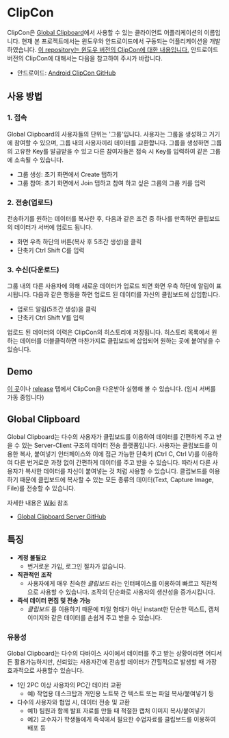 # ClipCon
ClipCon은 [Global Clipboard](https://github.com/Team-Sprout/Clipcon-Client/blob/master/README.md#global-clipboard)에서 사용할 수 있는 클라이언트 어플리케이션의 이름입니다. 현재 본 프로젝트에서는 윈도우와 안드로이드에서 구동되는 어플리케이션을 개발하였습니다. <u>이 repository는 윈도우 버전의 ClipCon에 대한 내용입니다.</u> 안드로이드 버전의 ClipCon에 대해서는 다음을 참고하여 주시가 바랍니다.
* 안드로이드: [Android ClipCon GitHub](https://github.com/team-sprout/clipcon-AndroidClient)

## 사용 방법
### 1. 접속
Global Clipboard의 사용자들의 단위는 '그룹'입니다. 사용자는 그룹을 생성하고 거기에 참여할 수 있으며, 그룹 내의 사용자끼리 데이터를 교환합니다. 그룹을 생성하면 그룹의 고유한 Key를 발급받을 수 있고 다른 참여자들은 접속 시 Key를 입력하여 같은 그룹에 소속될 수 있습니다.
* 그룹 생성: 초기 화면에서 Create 탭하기
* 그룹 참여: 초기 화면에서 Join 탭하고 참여 하고 싶은 그룹의 그룹 키를 입력

### 2. 전송(업로드)
전송하기를 원하는 데이터를 복사한 후, 다음과 같은 조건 중 하나를 만족하면 클립보드의 데이터가 서버에 업로드 됩니다.
* 화면 우측 하단의 버튼(복사 후 5초간 생성)을 클릭
* 단축키 Ctrl Shift C를 입력
### 3. 수신(다운로드)
그룹 내의 다른 사용자에 의해 새로운 데이터가 업로드 되면 화면 우측 하단에 알림이 표시됩니다. 다음과 같은 행동을 하면 업로드 된 데이터를 자신의 클립보드에 삽입합니다.
* 업로드 알림(5초간 생성)을 클릭
* 단축키 Ctrl Shift V를 입력

업로드 된 데이터의 이력은 ClipCon의 히스토리에 저장됩니다. 히스토리 목록에서 원하는 데이터를 더블클릭하면 마찬가지로 클립보드에 삽입되어 원하는 곳에 붙여넣을 수 있습니다.

## Demo
[이 곳](http://113.198.84.53/globalclipboard/download)이나 [release](https://github.com/Team-Sprout/Clipcon-Client/releases) 탭에서 ClipCon을 다운받아 실행해 볼 수 있습니다. (임시 서버를 가동 중입니다)

## Global Clipboard
Global Clipboard는 다수의 사용자가 클립보드를 이용하여 데이터를 간편하게 주고 받을 수 있는 Server-Client
구조의 데이터 전송 플랫폼입니다. 사용자는 클립보드를 이용한 복사, 붙여넣기 인터페이스와 이에 접근 가능한 단축키 (Ctrl C, Ctrl V)를 이용하여 다른 번거로운 과정 없이 간편하게 데이터를 주고 받을 수 있습니다. 따라서 다른 사용자가 복사한 데이터를 자신이 붙여넣는 것 처럼 사용할 수 있습니다. 클립보드를 이용하기 때문에 클립보드에 복사할 수 있는 모든 종류의 데이터(Text, Capture Image, File)를 전송할 수 있습니다.

자세한 내용은 [Wiki](https://github.com/Team-Sprout/Clipcon-Server/wiki) 참조
* [Global Clipboard Server GitHub](https://github.com/team-sprout/clipcon-Server)

## 특징
* **계정 불필요**
  -  번거로운 가입, 로그인 절차가 없습니다.
* **직관적인 조작**
  - 사용자에게 매우 친숙한 *클립보드* 라는 인터페이스를 이용하여 빠르고 직관적으로 사용할 수 있습니다. 조작의 단순화로 사용자의 생산성을 증가시킵니다.
* **즉석 데이터 편집 및 전송 가능**
  - *클립보드* 를 이용하기 때문에 파일 형태가 아닌 instant한 단순한 텍스트, 캡처 이미지와 같은 데이터를 손쉽게 주고 받을 수 있습니다.

### 유용성
Global Clipboard는 다수의 다바이스 사이에서 데이터를 주고 받는 상황이라면 어디서든 활용가능하지만, 신뢰있는 사용자간에 전송할 데이터가 간헐적으로 발생할 때 가장 효과적으로 사용할수 있습니다.
* 1인 2PC 이상 사용자의 PC간 데이터 교환
  * 예) 작업용 데스크탑과 개인용 노트북 간 텍스트 또는 파일 복사/붙여넣기 등
* 다수의 사용자와 협업 시, 데이터 전송 및 교환
  * 예1) 팀원과 함께 발표 자료를 만들 때 적절한 캡처 이미지 복사/붙여넣기
  * 예2) 교수자가 학생들에게 즉석에서 필요한 수업자료를 클립보드를 이용하여 배포 등
